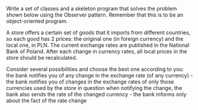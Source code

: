 Write a set of classes and a skeleton program that solves the problem shown below using the Observer pattern. Remember that this is to be an object-oriented program.

A store offers a certain set of goods that it imports from different countries, so each good has 2 prices: the original one (in foreign currency) and the local one, in PLN. The current exchange rates are published in the National Bank of Poland. After each change in currency rates, all local prices in the store should be recalculated.

Consider several possibilities and choose the best one according to you:
the bank notifies you of any change in the exchange rate (of any currency) - the bank notifies you of changes in the exchange rates of only those currencies used by the store in question
when notifying the change, the bank also sends the rate of the changed currency - the bank informs only about the fact of the rate change
